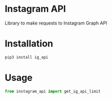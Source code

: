# Instagram API
Library to make requests to Instagram Graph API

# Installation 

```python
pip3 install ig_api

```

# Usage
```python
from instagram_api import get_ig_api_limit

```
